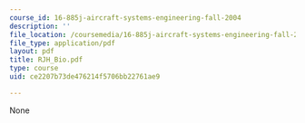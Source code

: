 ```yaml
---
course_id: 16-885j-aircraft-systems-engineering-fall-2004
description: ''
file_location: /coursemedia/16-885j-aircraft-systems-engineering-fall-2004/ce2207b73de476214f5706bb22761ae9_RJH_Bio.pdf
file_type: application/pdf
layout: pdf
title: RJH_Bio.pdf
type: course
uid: ce2207b73de476214f5706bb22761ae9

---
```

None
